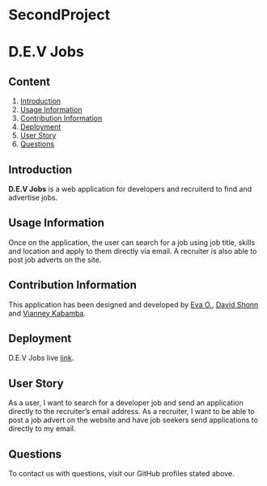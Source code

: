# SecondProject

# D.E.V Jobs

## Content

1. [Introduction](##Introduction)
2. [Usage Information](##usage-information)
3. [Contribution Information](##contribution-information)
4. [Deployment](##deployment)
5. [User Story](##user-story)
6. [Questions](##questions)


## Introduction

**D.E.V Jobs** is a web application for developers and recruiterd to find and advertise jobs.

## Usage Information
Once on the application, the user can search for a job using job title, skills and location and apply to them directly via email. 
A recruiter is also able to post job adverts on the site.

## Contribution Information
This application has been designed and developed by [Eva O.](https://github.com/the-chioma), [David Shonn](https://github.com/davidlshonn) and [Vianney Kabamba](https://github.com/vianneyk).

## Deployment
D.E.V Jobs live [link](https://protected-retreat-49639.herokuapp.com/).

## User Story
As a user, I want to search for a developer job and send an application directly to the recruiter’s email address.
As a recruiter, I want to be able to post a job advert on the website and have job seekers send applications to directly to my email.

## Questions
To contact us with questions, visit our GitHub profiles stated above.
